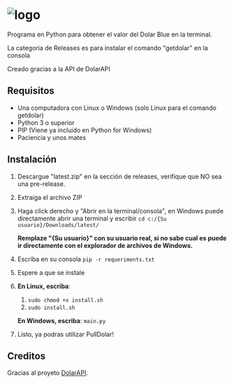  
# ![logo](https://github.com/user-attachments/assets/cf3e47b9-a25a-41c6-99b4-85d7a94af4fc)
Programa en Python para obtener el valor del Dolar Blue en la terminal.

La categoria de Releases es para instalar el comando "getdolar" en la consola

Creado gracias a la API de DolarAPI

## Requisitos
- Una computadora con Linux o Windows (solo Linux para el comando getdolar)
- Python 3 o superior
- PIP (Viene ya incluido en Python for Windows)
- Paciencia y unos mates

## Instalación
1. Descargue "latest.zip" en la sección de releases, verifique que NO sea una pre-release.
2. Extraiga el archivo ZIP
3. Haga click derecho y "Abrir en la terminal/consola", en Windows puede directamente abrir una terminal y escribir `cd c:/{Su usuario}/Downloads/latest/`

   **Remplaze "{Su usuario}" con su usuario real, si no sabe cual es puede ir directamente con el explorador de archivos de Windows.**
5. Escriba en su consola `pip -r requeriments.txt`
6. Espere a que se instale
7. **En Linux, escriba**:
   1. `sudo chmod +x install.sh`
   2. `sudo install.sh`
   
   **En Windows, escriba**: `main.py`

9. Listo, ya podras utilizar PullDolar!

## Creditos
Gracias al proyeto [DolarAPI](https://dolarapi.com/docs/).
